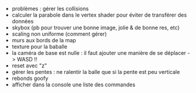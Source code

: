 - problèmes : gérer les collisions
- calculer la parabole dans le vertex shader pour éviter de transférer des données
- skybox (pb pour trouver une bonne image, jolie & de bonne res, etc)
- scaling non uniforme (comment gérer)
- murs aux bords de la map
- texture pour la baballe
- la caméra de base est nulle : il faut ajouter une manière de se déplacer -> WASD !!
- reset avec "z"
- gérer les pentes : ne ralentir la balle que si la pente est peu verticale
- rebonds goofy
- afficher dans la console une liste des commandes